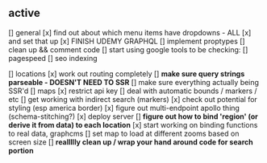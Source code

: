 ## active
[] general
  [x] find out about which menu items have dropdowns - ALL
    [x] and set that up
  [x] FINISH UDEMY GRAPHQL
  [] implement proptypes
  [] clean up && comment code
  [] start using google tools to be checking:
    [] pagespeed
    [] seo indexing

[] locations 
  [x] work out routing completely
    [] **make sure query strings parseable - DOESN'T NEED TO SSR**
    [] make sure everything actually being SSR'd
  [] maps
    [x] restrict api key
    [] deal with automatic bounds / markers / etc
    [] get working with indirect search (markers)
    [x] check out potential for styling (esp america border)
  [x] figure out multi-endpoint apollo thing (schema-stitching?)
    [x] deploy server
  [] **figure out how to bind 'region' (or derive it from data) to each location**
  [x] start working on binding functions to real data, graphcms
  [] set map to load at different zooms based on screen size
  [] **reallllly clean up / wrap your hand around code for search portion**